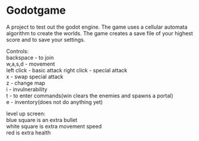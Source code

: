 # Godotgame

A project to test out the godot engine. The game uses a cellular automata algorithm to create the worlds. The game creates a save file of your highest score and to save your settings.  
  
Controls:  
backspace - to join  
w,a,s,d - movement  
left click - basic attack
right click - special attack  
x - swap special attack  
z - change map  
i - invulnerability  
t - to enter commands(win clears the enemies and spawns a portal)  
e - inventory(does not do anything yet)  
  
  
level up screen:  
blue square is an extra bullet  
white square is extra movement speed  
red is extra health

